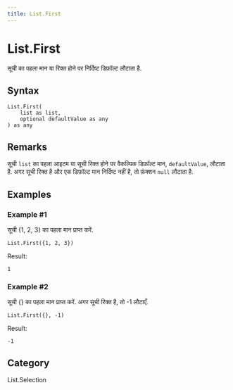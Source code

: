 ```yaml
---
title: List.First
---
```


# List.First


सूची का पहला मान या रिक्त होने पर निर्दिष्ट डिफ़ॉल्ट लौटाता है.


## Syntax

```powerquery
List.First(
    list as list,
    optional defaultValue as any
) as any
```


## Remarks

सूची <code>list</code> का पहला आइटम या सूची रिक्त होने पर वैकल्पिक डिफ़ॉल्ट मान, <code>defaultValue</code>, लौटाता है.    अगर सूची रिक्त है और एक डिफ़ॉल्ट मान निर्दिष्ट नहीं है, तो फ़ंक्शन <code>null</code> लौटाता है.


## Examples

### Example #1 
सूची \{1, 2, 3} का पहला मान प्राप्त करें.
```powerquery
List.First({1, 2, 3})
```

Result: 
```powerquery
1
```


### Example #2 
सूची \{} का पहला मान प्राप्त करें. अगर सूची रिक्त है, तो -1 लौटाएँ.
```powerquery
List.First({}, -1)
```

Result: 
```powerquery
-1
```




## Category
List.Selection
